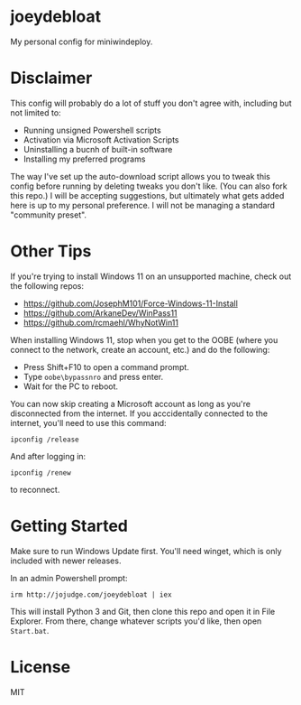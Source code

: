 # joeydebloat
My personal config for miniwindeploy.

# Disclaimer

This config will probably do a lot of stuff you don't agree with, including but not limited to:

- Running unsigned Powershell scripts
- Activation via Microsoft Activation Scripts
- Uninstalling a bucnh of built-in software
- Installing my preferred programs

The way I've set up the auto-download script allows you to tweak this config before running by deleting tweaks you don't like. (You can also fork this repo.) I will be accepting suggestions, but ultimately what gets added here is up to my personal preference. I will not be managing a standard "community preset".

# Other Tips

If you're trying to install Windows 11 on an unsupported machine, check out the following repos:
- <https://github.com/JosephM101/Force-Windows-11-Install>
- <https://github.com/ArkaneDev/WinPass11>
- <https://github.com/rcmaehl/WhyNotWin11>

When installing Windows 11, stop when you get to the OOBE (where you connect to the network, create an account, etc.) and do the following:

- Press Shift+F10 to open a command prompt.
- Type `oobe\bypassnro` and press enter.
- Wait for the PC to reboot.

You can now skip creating a Microsoft account as long as you're disconnected from the internet. If you acccidentally connected to the internet, you'll need to use this command:
```
ipconfig /release
```
And after logging in:
```
ipconfig /renew
```
to reconnect.

# Getting Started

Make sure to run Windows Update first. You'll need winget, which is only included with newer releases.

In an admin Powershell prompt:
```
irm http://jojudge.com/joeydebloat | iex
```

This will install Python 3 and Git, then clone this repo and open it in File Explorer. From there, change whatever scripts you'd like, then open `Start.bat`.

# License
MIT
